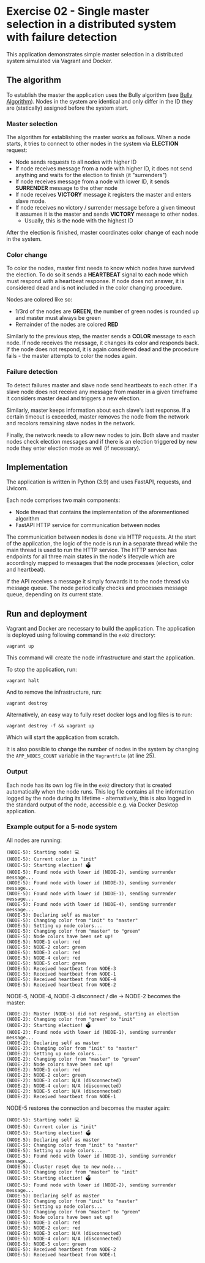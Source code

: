 # Exercise 02 - Single master selection in a distributed system with failure detection

This application demonstrates simple master selection in a distributed system
simulated via Vagrant and Docker.

## The algorithm

To establish the master the application uses the Bully algorithm
(see [Bully Algorithm](https://www.wikiwand.com/en/Bully_algorithm)). Nodes in the system are identical and only differ
in the ID they are (statically) assigned before the system start.


### Master selection
The algorithm for establishing the master works as follows. When a node starts, it tries to connect to other nodes in
the system via **ELECTION** request:

- Node sends requests to all nodes with higher ID
- If node receives message from a node with higher ID, it does not send anything and waits for the election to finish (it "surrenders")
- If node receives message from a node with lower ID, it sends **SURRENDER** message to the other node
- If node receives **VICTORY** message it registers the master and enters slave mode.
- If node receives no victory / surrender message before a given timeout it assumes it is the master and sends
  **VICTORY** message to other nodes.
  - Usually, this is the node with the highest ID

After the election is finished, master coordinates color change of each node in the system.

### Color change

To color the nodes, master first needs to know which nodes have survived the election. To do so it sends a **HEARTBEAT**
signal to each node which must respond with a heartbeat response. If node does not answer, it is considered dead and is not included in
the color changing procedure.

Nodes are colored like so:
 - 1/3rd of the nodes are **GREEN**, the number of green nodes is rounded up and master must always be green
 - Remainder of the nodes are colored **RED**

Similarly to the previous step, the master sends a **COLOR** message to each node. If node receives the message, it changes its
color and responds back. If the node does not respond, it is again considered dead
and the procedure fails - the master attempts to color the nodes again.


### Failure detection

To detect failures master and slave node send heartbeats to each other. If a slave node does not receive any message from master in a given timeframe it considers master dead and triggers a new election.

Similarly, master keeps information about each slave's last response. If a certain timeout is exceeded, master removes the node from the network and recolors remaining slave nodes in the network.

Finally, the network needs to allow new nodes to join. Both slave and master nodes check election messages and if there is an election triggered by new node they enter election mode as well (if necessary).

## Implementation

The application is written in Python (3.9) and uses FastAPI, requests, and Uvicorn.

Each node comprises two main components:
- Node thread that contains the implementation of the aforementioned algorithm
- FastAPI HTTP service for communication between nodes

The communication between nodes is done via HTTP requests. At the start of the application, the logic of the node is
run in a separate thread while the main thread is used to run the HTTP service. The HTTP service has endpoints for
all three main states in the node's lifecycle which are accordingly mapped to messages that the node processes (election,
color and heartbeat). 

If the API receives a message it simply forwards it to the node thread via message queue. The node periodically checks and processes message queue, depending on its current state.

## Run and deployment

Vagrant and Docker are necessary to build the application. The application is deployed using following command in the `ex02` directory:

```
vagrant up
```

This command will create the node infrastructure and start the application. 

To stop the application, run:

```
vagrant halt
```

And to remove the infrastructure, run:

```
vagrant destroy
```

Alternatively, an easy way to fully reset docker logs and log files is to run:
```
vagrant destroy -f && vagrant up
```

Which will start the application from scratch.

It is also possible to change the number of nodes in the system by changing the 
`APP_NODES_COUNT` variable in the `Vagrantfile` (at line 25).

### Output

Each node has its own log file in the `ex02` directory that is created automatically when the node runs.
This log file contains all the information logged by the node during its lifetime - alternatively, this
is also logged in the standard output of the node, accessible e.g. via Docker Desktop application.

### Example output for a 5-node system

All nodes are running:
```
(NODE-5): Starting node! 💻
(NODE-5): Current color is "init"
(NODE-5): Starting election! 🗳️
(NODE-5): Found node with lower id (NODE-2), sending surrender message...
(NODE-5): Found node with lower id (NODE-3), sending surrender message...
(NODE-5): Found node with lower id (NODE-1), sending surrender message...
(NODE-5): Found node with lower id (NODE-4), sending surrender message...
(NODE-5): Declaring self as master
(NODE-5): Changing color from "init" to "master"
(NODE-5): Setting up node colors...
(NODE-5): Changing color from "master" to "green"
(NODE-5): Node colors have been set up!
(NODE-5): NODE-1 color: red
(NODE-5): NODE-2 color: green
(NODE-5): NODE-3 color: red
(NODE-5): NODE-4 color: red
(NODE-5): NODE-5 color: green
(NODE-5): Received heartbeat from NODE-3
(NODE-5): Received heartbeat from NODE-1
(NODE-5): Received heartbeat from NODE-4
(NODE-5): Received heartbeat from NODE-2
```

NODE-5, NODE-4, NODE-3 disconnect / die -> NODE-2 becomes the master:
```
(NODE-2): Master (NODE-5) did not respond, starting an election
(NODE-2): Changing color from "green" to "init"
(NODE-2): Starting election! 🗳️
(NODE-2): Found node with lower id (NODE-1), sending surrender message...
(NODE-2): Declaring self as master
(NODE-2): Changing color from "init" to "master"
(NODE-2): Setting up node colors...
(NODE-2): Changing color from "master" to "green"
(NODE-2): Node colors have been set up!
(NODE-2): NODE-1 color: red
(NODE-2): NODE-2 color: green
(NODE-2): NODE-3 color: N/A (disconnected)
(NODE-2): NODE-4 color: N/A (disconnected)
(NODE-2): NODE-5 color: N/A (disconnected)
(NODE-2): Received heartbeat from NODE-1

```

NODE-5 restores the connection and becomes the master again:
```
(NODE-5): Starting node! 💻
(NODE-5): Current color is "init"
(NODE-5): Starting election! 🗳️
(NODE-5): Declaring self as master
(NODE-5): Changing color from "init" to "master"
(NODE-5): Setting up node colors...
(NODE-5): Found node with lower id (NODE-1), sending surrender message...
(NODE-5): Cluster reset due to new node...
(NODE-5): Changing color from "master" to "init"
(NODE-5): Starting election! 🗳️
(NODE-5): Found node with lower id (NODE-2), sending surrender message...
(NODE-5): Declaring self as master
(NODE-5): Changing color from "init" to "master"
(NODE-5): Setting up node colors...
(NODE-5): Changing color from "master" to "green"
(NODE-5): Node colors have been set up!
(NODE-5): NODE-1 color: red
(NODE-5): NODE-2 color: red
(NODE-5): NODE-3 color: N/A (disconnected)
(NODE-5): NODE-4 color: N/A (disconnected)
(NODE-5): NODE-5 color: green
(NODE-5): Received heartbeat from NODE-2
(NODE-5): Received heartbeat from NODE-1
```
